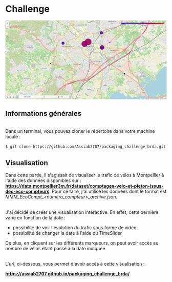 # Challenge

<img src="vis_photo.JPG" alt="image">



## Informations générales 
\
Dans un terminal, vous pouvez cloner le répertoire dans votre machine locale : 
```bash
$ git clone https://github.com/Assiab2707/packaging_challenge_brda.git
```




## Visualisation

Dans cette partie, il s'agissait de visualiser le trafic de vélos à Montpellier à l'aide des données disponibles sur : **https://data.montpellier3m.fr/dataset/comptages-velo-et-pieton-issus-des-eco-compteurs**. Pour ce faire, j'ai utilisé les données dont le format est *MMM_EcoCompt_<numéro_compteur>_archive.json*.


\
J'ai décidé de créer une visualisation intéractive. En effet, cette dernière varie en fonction de la date : 
- possibilité de voir l'évolution du trafic sous forme de vidéo  
- possibilité de changer la date à l'aide du TimeSlider

 De plus, en cliquant sur les différents marqueurs, on peut avoir accès au nombre de vélos étant passé à la date indiquée.

\
L'url, ci-dessous, vous permet d'avoir accès à cette visualisation : 

**https://assiab2707.github.io/packaging_challenge_brda/**






